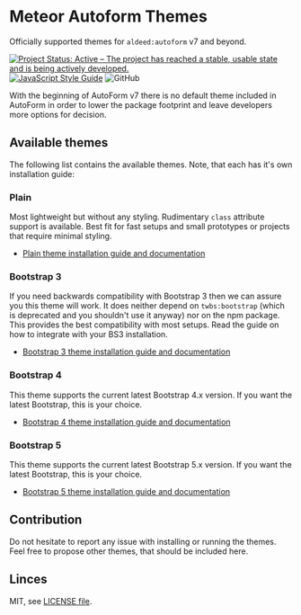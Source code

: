 # Meteor Autoform Themes

Officially supported themes for `aldeed:autoform` v7 and beyond.

[![Project Status: Active – The project has reached a stable, usable state and is being actively developed.](https://www.repostatus.org/badges/latest/active.svg)](https://www.repostatus.org/#active)
[![JavaScript Style Guide](https://img.shields.io/badge/code_style-standard-brightgreen.svg)](https://standardjs.com)
![GitHub](https://img.shields.io/github/license/Meteor-Community-Packages/meteor-autoform-themes)

With the beginning of AutoForm v7 there is no default theme included in AutoForm
in order to lower the package footprint and leave developers more options
for decision.

## Available themes

The following list contains the available themes. Note, that each has it's own
installation guide:

### Plain

Most lightweight but without any styling. Rudimentary `class` attribute support
is available. Best fit for fast setups and small prototypes or projects that
require minimal styling.

- [Plain theme installation guide and documentation](./plain/README.md)  

### Bootstrap 3

If you need backwards compatibility with Bootstrap 3 then we can assure you this
theme will work. It does neither depend on `twbs:bootstrap` (which is 
deprecated and you shouldn't use it anyway) nor on the npm package. 
This provides the best compatibility with most setups. Read the guide
on how to integrate with your BS3 installation.

 - [Bootstrap 3 theme installation guide and documentation](./bootstrap3/README.md)

### Bootstrap 4

This theme supports the current latest Bootstrap 4.x version. If you want the
latest Bootstrap, this is your choice.

 - [Bootstrap 4 theme installation guide and documentation](./bootstrap4/README.md)

### Bootstrap 5

This theme supports the current latest Bootstrap 5.x version. If you want the
latest Bootstrap, this is your choice.

 - [Bootstrap 5 theme installation guide and documentation](./bootstrap5/README.md)

## Contribution

Do not hesitate to report any issue with installing or running the themes.
Feel free to propose other themes, that should be included here.

## Linces

MIT, see [LICENSE file](./LICENSE).
